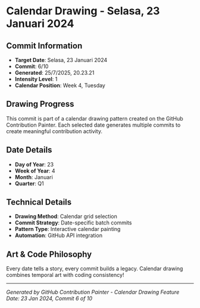 # Calendar Drawing - Selasa, 23 Januari 2024

## Commit Information
- **Target Date**: Selasa, 23 Januari 2024
- **Commit**: 6/10
- **Generated**: 25/7/2025, 20.23.21
- **Intensity Level**: 1
- **Calendar Position**: Week 4, Tuesday

## Drawing Progress
This commit is part of a calendar drawing pattern created on the GitHub Contribution Painter.
Each selected date generates multiple commits to create meaningful contribution activity.

## Date Details
- **Day of Year**: 23
- **Week of Year**: 4
- **Month**: Januari
- **Quarter**: Q1

## Technical Details
- **Drawing Method**: Calendar grid selection
- **Commit Strategy**: Date-specific batch commits
- **Pattern Type**: Interactive calendar painting
- **Automation**: GitHub API integration

## Art & Code Philosophy
Every date tells a story, every commit builds a legacy. 
Calendar drawing combines temporal art with coding consistency!

---
*Generated by GitHub Contribution Painter - Calendar Drawing Feature*
*Date: 23 Jan 2024, Commit 6 of 10*